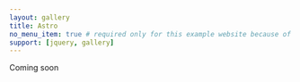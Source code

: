 ```yaml
---
layout: gallery
title: Astro
no_menu_item: true # required only for this example website because of menu construction
support: [jquery, gallery]
---
```



Coming soon
